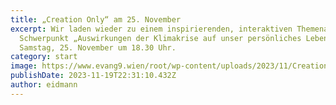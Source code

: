 ```yaml
---
title: „Creation Only“ am 25. November
excerpt: Wir laden wieder zu einem inspirierenden, interaktiven Themenabend mit
  Schwerpunkt „Auswirkungen der Klimakrise auf unser persönliches Leben“ ein. Am
  Samstag, 25. November um 18.30 Uhr.
category: start
image: https://www.evang9.wien/root/wp-content/uploads/2023/11/Creationonly_200.png
publishDate: 2023-11-19T22:31:10.432Z
author: eidmann
---
```

![]()